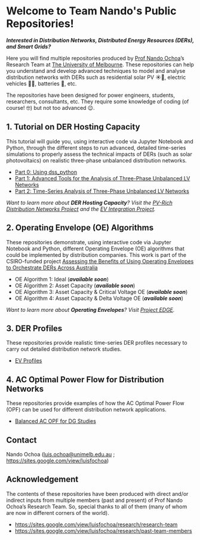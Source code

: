 # Welcome to Team Nando's Public Repositories!

***Interested in Distribution Networks, Distributed Energy Resources (DERs), and Smart Grids?***

Here you will find multiple repositories produced by [Prof Nando Ochoa](https://sites.google.com/view/luisfochoa)’s Research Team at [The University of Melbourne](https://electrical.eng.unimelb.edu.au/power-energy). These repositories can help you understand and develop advanced techniques to model and analyse distribution networks with DERs such as residential solar PV ☀️🏡, electric vehicles 🔌🚗, batteries 🔋, etc.

The repositories have been designed for power engineers, students, researchers, consultants, etc. They require some knowledge of coding (of course! 🤓) but not too advanced 😉.

## 1. Tutorial on DER Hosting Capacity
This tutorial will guide you, using interactive code via Jupyter Notebook and Python, through the different steps to run advanced, detailed time-series simulations to properly assess the technical impacts of DERs (such as solar photovoltaics) on realistic three-phase unbalanced distribution networks.
- [Part 0: Using dss_python](https://github.com/Team-Nando/Tutorial-DERHostingCapacity-0-dss_python)
- [Part 1: Advanced Tools for the Analysis of Three-Phase Unbalanced LV Networks](https://github.com/Team-Nando/Tutorial-DERHostingCapacity-1-AdvancedTools_LV)
- [Part 2: Time-Series Analysis of Three-Phase Unbalanced LV Networks](https://github.com/Team-Nando/Tutorial-DERHostingCapacity-2-TimeSeries_LV)

*Want to learn more about ***DER Hosting Capacity***? Visit the [PV-Rich Distribution Networks Project](https://electrical.eng.unimelb.edu.au/power-energy/projects/project-edge) and the [EV Integration Project](https://electrical.eng.unimelb.edu.au/power-energy/projects/ev-integration).*

## 2. Operating Envelope (OE) Algorithms
These repositories demonstrate, using interactive code via Jupyter Notebook and Python, different Operating Envelope (OE) algorithms that could be implemented by distribution companies. This work is part of the CSIRO-funded project [Assessing the Benefits of Using Operating Envelopes to Orchestrate DERs Across Australia](https://electrical.eng.unimelb.edu.au/power-energy/projects/assessing-the-benefits-of-OEs-across-Australia)
- OE Algorithm 1: Ideal (***available soon***)
- OE Algorithm 2: Asset Capacity (***available soon***)
- OE Algorithm 3: Asset Capacity & Critical Voltage OE (***available soon***)
- OE Algorithm 4: Asset Capacity & Delta Voltage OE (***available soon***)

*Want to learn more about ***Operating Envelopes***? Visit [Project EDGE](https://electrical.eng.unimelb.edu.au/power-energy/projects/project-edge).*

## 3. DER Profiles
These repositories provide realistic time-series DER profiles necessary to carry out detailed distribution network studies.
- [EV Profiles](https://github.com/Team-Nando/EV-Demand-Profiles)

## 4. AC Optimal Power Flow for Distribution Networks
These repositories provide examples of how the AC Optimal Power Flow (OPF) can be used for different distribution network applications.
- [Balanced AC OPF for DG Studies](https://github.com/Team-Nando/Balanced-AC-OPF-for-DG-Studies)

## Contact
Nando Ochoa (luis.ochoa@unimelb.edu.au ; https://sites.google.com/view/luisfochoa)

## Acknowledgement
The contents of these repositories have been produced with direct and/or indirect inputs from multiple members (past and present) of Prof Nando Ochoa’s Research Team. So, special thanks to all of them (many of whom are now in different corners of the world).

* https://sites.google.com/view/luisfochoa/research/research-team
* https://sites.google.com/view/luisfochoa/research/past-team-members

<!--
🧙 Remember, you can do mighty things with the power of [Markdown](https://docs.github.com/github/writing-on-github/getting-started-with-writing-and-formatting-on-github/basic-writing-and-formatting-syntax)
-->
